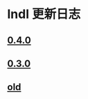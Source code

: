 # lndl 更新日志

## [0.4.0](/docs/change_logs/0-4.md)

## [0.3.0](/docs/change_logs/0-3.md)

## [old](/docs/change_logs/old.md)
